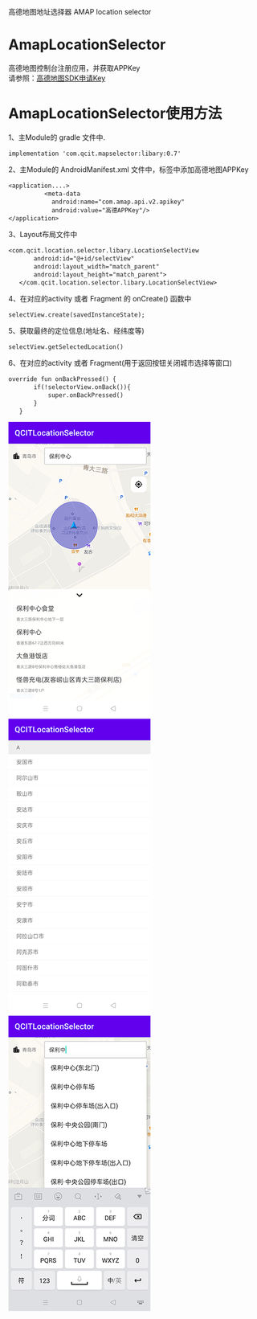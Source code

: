 高德地图地址选择器
AMAP location selector

# AmapLocationSelector
高德地图控制台注册应用，并获取APPKey<br>
请参照：<a href="https://developer.amap.com/api/android-sdk/guide/create-project/get-key">高德地图SDK申请Key</a>

# AmapLocationSelector使用方法
1、主Module的 gradle 文件中.
```
implementation 'com.qcit.mapselector:libary:0.7'
```

2、主Module的 AndroidManifest.xml 文件中，<Application>标签中添加高德地图APPKey  
```
<application....>
          <meta-data
            android:name="com.amap.api.v2.apikey"
            android:value="高德APPKey"/>
</application>     
```
            
 3、Layout布局文件中
 ```
 <com.qcit.location.selector.libary.LocationSelectView
        android:id="@+id/selectView"
        android:layout_width="match_parent"
        android:layout_height="match_parent">
    </com.qcit.location.selector.libary.LocationSelectView>
```
 4、在对应的activity 或者 Fragment 的 onCreate() 函数中
 ```
 selectView.create(savedInstanceState);
 ```
 
 5、获取最终的定位信息(地址名、经纬度等)
 ```
 selectView.getSelectedLocation()
 ```
6、在对应的activity 或者 Fragment(用于返回按钮关闭城市选择等窗口)
 ```
 override fun onBackPressed() {
        if(!selectorView.onBack()){
            super.onBackPressed()
        }
    }
 ```

![](https://github.com/15563988825/AmapLocationSelector/blob/master/screenShot/device-2021-03-08-154929.png)
![](https://github.com/15563988825/AmapLocationSelector/blob/master/screenShot/device-2021-03-08-154949.png)
![](https://github.com/15563988825/AmapLocationSelector/blob/master/screenShot/device-2021-03-08-155018.png)
